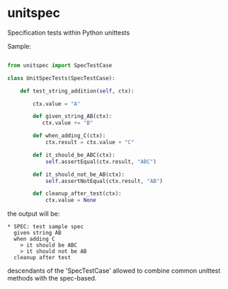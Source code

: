 unitspec
========

Specification tests within Python unittests


Sample:

```python

from unitspec import SpecTestCase

class UnitSpecTests(SpecTestCase):

    def test_string_addition(self, ctx):

        ctx.value = "A"

        def given_string_AB(ctx):
           ctx.value += "B"

        def when_adding_C(ctx):
            ctx.result = ctx.value + "C"

        def it_should_be_ABC(ctx):
            self.assertEqual(ctx.result, "ABC")

        def it_should_not_be_AB(ctx):
            self.assertNotEqual(ctx.result, "AB")

        def cleanup_after_test(ctx):
            ctx.value = None

```

the output will be:
```
* SPEC: test sample spec
  given string AB
  when adding C
    > it should be ABC
    > it should not be AB
  cleanup after test
```

descendants of the 'SpecTestCase' allowed to combine common unittest methods with the spec-based.
